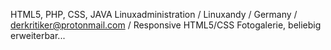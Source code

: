 HTML5, PHP, CSS, JAVA
Linuxadministration / Linuxandy / Germany /
derkritiker@protonmail.com /
Responsive HTML5/CSS Fotogalerie, beliebig erweiterbar...

